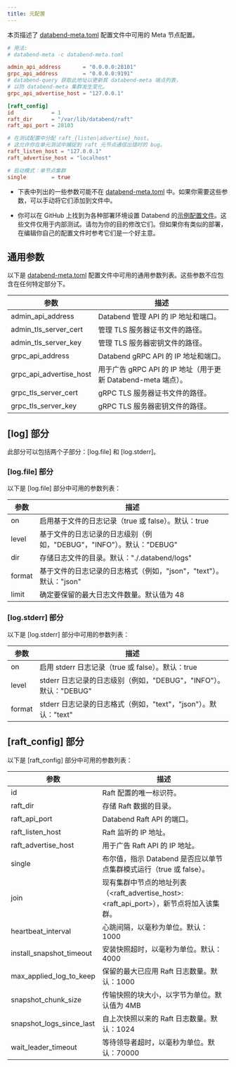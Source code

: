 ```yaml
---
title: 元配置
---
```


本页描述了 [databend-meta.toml](https://github.com/datafuselabs/databend/blob/main/scripts/distribution/configs/databend-meta.toml) 配置文件中可用的 Meta 节点配置。

```toml title='databend-meta.toml'
# 用法:
# databend-meta -c databend-meta.toml

admin_api_address       = "0.0.0.0:28101"
grpc_api_address        = "0.0.0.0:9191"
# databend-query 获取此地址以更新其 databend-meta 端点列表，
# 以防 databend-meta 集群发生变化。
grpc_api_advertise_host = "127.0.0.1"

[raft_config]
id            = 1
raft_dir      = "/var/lib/databend/raft"
raft_api_port = 28103

# 在测试配置中分配 raft_{listen|advertise}_host。
# 这允许你在单元测试中捕捉到 raft 元节点通信出错时的 bug。
raft_listen_host = "127.0.0.1"
raft_advertise_host = "localhost"

# 启动模式：单节点集群
single        = true
```

- 下表中列出的一些参数可能不在 [databend-meta.toml](https://github.com/datafuselabs/databend/blob/main/scripts/distribution/configs/databend-meta.toml) 中。如果你需要这些参数，可以手动将它们添加到文件中。

- 你可以在 GitHub 上找到为各种部署环境设置 Databend 的[示例配置文件](https://github.com/datafuselabs/databend/tree/main/scripts/ci/deploy/config)。这些文件仅用于内部测试。请勿为你的目的修改它们。但如果你有类似的部署，在编辑你自己的配置文件时参考它们是一个好主意。

## 通用参数

以下是 [databend-meta.toml](https://github.com/datafuselabs/databend/blob/main/scripts/distribution/configs/databend-meta.toml) 配置文件中可用的通用参数列表。这些参数不应包含在任何特定部分下。

| 参数                    | 描述                                                                 |
| ----------------------- | -------------------------------------------------------------------- |
| admin_api_address       | Databend 管理 API 的 IP 地址和端口。                                 |
| admin_tls_server_cert   | 管理 TLS 服务器证书文件的路径。                                      |
| admin_tls_server_key    | 管理 TLS 服务器密钥文件的路径。                                      |
| grpc_api_address        | Databend gRPC API 的 IP 地址和端口。                                 |
| grpc_api_advertise_host | 用于广告 gRPC API 的 IP 地址（用于更新 Databend-meta 端点）。        |
| grpc_tls_server_cert    | gRPC TLS 服务器证书文件的路径。                                      |
| grpc_tls_server_key     | gRPC TLS 服务器密钥文件的路径。                                      |

## [log] 部分

此部分可以包括两个子部分：[log.file] 和 [log.stderr]。

### [log.file] 部分

以下是 [log.file] 部分中可用的参数列表：

| 参数    | 描述                                                                 |
| ------- | -------------------------------------------------------------------- |
| on      | 启用基于文件的日志记录（true 或 false）。默认：true                  |
| level   | 基于文件的日志记录的日志级别（例如，"DEBUG"，"INFO"）。默认："DEBUG" |
| dir     | 存储日志文件的目录。默认："./.databend/logs"                          |
| format  | 基于文件的日志记录的日志格式（例如，"json"，"text"）。默认："json"   |
| limit   | 确定要保留的最大日志文件数量。默认值为 48                            |

### [log.stderr] 部分

以下是 [log.stderr] 部分中可用的参数列表：

| 参数    | 描述                                                                 |
| ------- | -------------------------------------------------------------------- |
| on      | 启用 stderr 日志记录（true 或 false）。默认：true                    |
| level   | stderr 日志记录的日志级别（例如，"DEBUG"，"INFO"）。默认："DEBUG"    |
| format  | stderr 日志记录的日志格式（例如，"text"，"json"）。默认："text"      |

## [raft_config] 部分

以下是 [raft_config] 部分中可用的参数列表：

| 参数                     | 描述                                                                 |
| ------------------------ | -------------------------------------------------------------------- |
| id                       | Raft 配置的唯一标识符。                                               |
| raft_dir                 | 存储 Raft 数据的目录。                                                |
| raft_api_port            | Databend Raft API 的端口。                                            |
| raft_listen_host         | Raft 监听的 IP 地址。                                                 |
| raft_advertise_host      | 用于广告 Raft API 的 IP 地址。                                        |
| single                   | 布尔值，指示 Databend 是否应以单节点集群模式运行（true 或 false）。   |
| join                     | 现有集群中节点的地址列表（&lt;raft_advertise_host&gt;:&lt;raft_api_port&gt;），新节点将加入该集群。 |
| heartbeat_interval       | 心跳间隔，以毫秒为单位。默认：1000                                   |
| install_snapshot_timeout | 安装快照超时，以毫秒为单位。默认：4000                               |
| max_applied_log_to_keep  | 保留的最大已应用 Raft 日志数量。默认：1000                           |
| snapshot_chunk_size      | 传输快照的块大小，以字节为单位。默认值为 4MB                         |
| snapshot_logs_since_last | 自上次快照以来的 Raft 日志数量。默认：1024                           |
| wait_leader_timeout      | 等待领导者超时，以毫秒为单位。默认：70000                            |